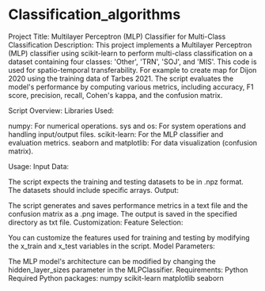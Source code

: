 # Classification_algorithms
Project Title: Multilayer Perceptron (MLP) Classifier for Multi-Class Classification
Description:
This project implements a Multilayer Perceptron (MLP) classifier using scikit-learn to perform multi-class classification on a dataset containing four classes: 'Other', 'TRN', 'SOJ', and 'MIS'. This code is used for spatio-temporal transferability. For example to create map for Dijon 2020 using the training data of Tarbes 2021. The script evaluates the model's performance by computing various metrics, including accuracy, F1 score, precision, recall, Cohen's kappa, and the confusion matrix.

Script Overview:
Libraries Used:

numpy: For numerical operations.
sys and os: For system operations and handling input/output files.
scikit-learn: For the MLP classifier and evaluation metrics.
seaborn and matplotlib: For data visualization (confusion matrix).

Usage:
Input Data:

The script expects the training and testing datasets to be in .npz format.
The datasets should include specific arrays.
Output:

The script generates and saves performance metrics in a text file and the confusion matrix as a .png image.
The output is saved in the specified directory as txt file.
Customization:
Feature Selection:

You can customize the features used for training and testing by modifying the x_train and x_test variables in the script.
Model Parameters:

The MLP model's architecture can be modified by changing the hidden_layer_sizes parameter in the MLPClassifier.
Requirements:
Python
Required Python packages:
numpy
scikit-learn
matplotlib
seaborn
